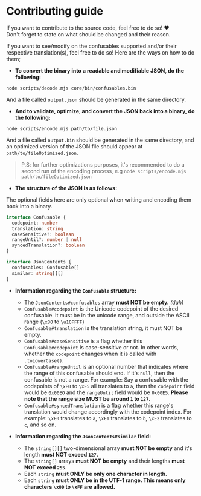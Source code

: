 # Contributing guide

If you want to contribute to the source code, feel free to do so! ❤️<br>
Don't forget to state on what should be changed and their reason.

If you want to see/modify on the confusables supported and/or their respective translation(s), feel free to do so! Here are the ways on how to do them;

- **To convert the binary into a readable and modifiable JSON, do the following:**

```console
node scripts/decode.mjs core/bin/confusables.bin
```

And a file called `output.json` should be generated in the same directory.

- **And to validate, optimize, and convert the JSON back into a binary, do the following:**

```console
node scripts/encode.mjs path/to/file.json
```

And a file called `output.bin` should be generated in the same directory, and an optimized version of the JSON file should appear at `path/to/fileOptimized.json`.

> P.S: for further optimizations purposes, it's recommended to do a second run of the encoding process, e.g `node scripts/encode.mjs path/to/fileOptimized.json`

- **The structure of the JSON is as follows:**

The optional fields here are only optional when writing and encoding them back into a binary.

```ts
interface Confusable {
  codepoint: number
  translation: string
  caseSensitive?: boolean
  rangeUntil?: number | null
  syncedTranslation?: boolean
}

interface JsonContents {
  confusables: Confusable[]
  similar: string[][]
}
```

- **Information regarding the `Confusable` structure:**

  - The `JsonContents#confusables` array **must NOT be empty.** _(duh)_
  - `Confusable#codepoint` is the Unicode codepoint of the desired confusable. It must be in the unicode range, and outside the ASCII range (`\x80` to `\u10FFFF`)
  - `Confusable#translation` is the translation string, it must NOT be empty.
  - `Confusable#caseSensitive` is a flag whether this `Confusable#codepoint` is case-sensitive or not. In other words, whether the `codepoint` changes when it is called with `.toLowerCase()`.
  - `Confusable#rangeUntil` is an optional number that indicates where the range of this confusable should end. If it's `null`, then the confusable is not a range. For example: Say a confusable with the codepoints of `\xE0` to `\xE5` all translates to `a`, then the `codepoint` field would be `0x00EO` and the `rangeUntil` field would be `0x00E5`. **Please note that the range size MUST be around `1` to `127`.**
  - `Confusable#syncedTranslation` is a flag whether this range's translation would change accordingly with the codepoint index. For example: `\xE0` translates to `a`, `\xE1` translates to `b`, `\xE2` translates to `c`, and so on.

- **Information regarding the `JsonContents#similar` field:**

  - The `string[][]` two-dimensional array **must NOT be empty** and it's length **must NOT exceed `127`.**
  - The `string[]` arrays **must NOT be empty** and their lengths **must NOT exceed `255`.**
  - Each `string` **must ONLY be only one character in length.**
  - Each `string` **must ONLY be in the UTF-1 range. This means only characters `\x00` to `\xFF` are allowed.**
